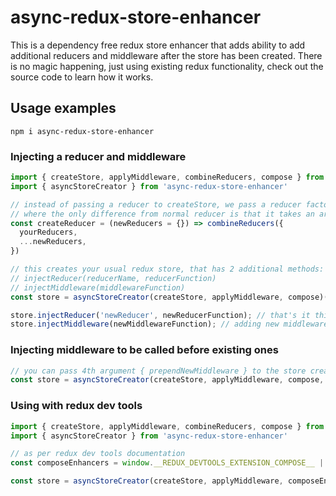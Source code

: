 # async-redux-store-enhancer

This is a dependency free redux store enhancer that adds ability to add additional reducers and middleware after the store has been created. There is no magic happening, just using existing redux functionality, check out the source code to learn how it works. 

## Usage examples

`npm i async-redux-store-enhancer`

### Injecting a reducer and middleware

```js
import { createStore, applyMiddleware, combineReducers, compose } from 'redux';
import { asyncStoreCreator } from 'async-redux-store-enhancer'

// instead of passing a reducer to createStore, we pass a reducer factory
// where the only difference from normal reducer is that it takes an argument of new reducers and spreads it.
const createReducer = (newReducers = {}) => combineReducers({
  yourReducers,
  ...newReducers,
})

// this creates your usual redux store, that has 2 additional methods:
// injectReducer(reducerName, reducerFunction)
// injectMiddleware(middlewareFunction)
const store = asyncStoreCreator(createStore, applyMiddleware, compose)(createReducer, initialState, middleware);

store.injectReducer('newReducer', newReducerFunction); // that's it this adds new reducer, while preserving previous state
store.injectMiddleware(newMiddlewareFunction); // adding new middleware is as easy as this, this new middleware function will be called after all other are called
```

### Injecting middleware to be called before existing ones

```js
// you can pass 4th argument { prependNewMiddleware } to the store creator factory
const store = asyncStoreCreator(createStore, applyMiddleware, compose, { prependNewMiddleware: true })(createReducer, initialState, middleware);
```

### Using with redux dev tools

```js
import { createStore, applyMiddleware, combineReducers, compose } from 'redux';
import { asyncStoreCreator } from 'async-redux-store-enhancer'

// as per redux dev tools documentation
const composeEnhancers = window.__REDUX_DEVTOOLS_EXTENSION_COMPOSE__ || compose;

const store = asyncStoreCreator(createStore, applyMiddleware, composeEnhancers)(createReducer);

```




